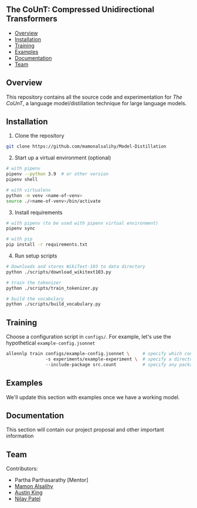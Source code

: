 The CoUnT: Compressed Unidirectional Transformers
-------------------------------------------------

- [Overview](#package-overview)
- [Installation](#installation)
- [Training](#training)
- [Examples](#Examples)
- [Documentation](#documentation)
- [Team](#team)

Overview
--------
This repository contains all the source code and experimentation for *The CoUnT*, a language
model/distillation technique for large language models.

Installation
------------
1. Clone the repository
```bash
git clone https://github.com/mamonalsalihy/Model-Distillation
```
2. Start up a virtual environment (optional)
```bash
# with pipenv
pipenv --python 3.9  # or other version
pipenv shell

# with virtualenv
python -m venv <name-of-venv>
source ./<name-of-venv>/bin/activate
```
3. Install requirements
 ```bash
 # with pipenv (to be used with pipenv virtual environment)
 pipenv sync
 
 # with pip
 pip install -r requirements.txt
 ```
4. Run setup scripts
```bash
# Downloads and stores WikiText-103 to data directory
python ./scripts/download_wikitext103.py

# train the tokenizer
python ./scripts/train_tokenizer.py

# build the vocabulary
python ./scripts/build_vocabulary.py
```

Training
--------
Choose a configuration script in `configs/`. For example, let's use the hypothetical `example-config.jsonnet`

```bash
allennlp train configs/example-config.jsonnet \     # specify which config file to use
               -s experiments/example-experiment \  # specify a directory for the experiment (saved models, logs, metadata, etc.)
               --include-package src.count          # specify any packages to include code from
```

Examples
--------
We'll update this section with examples once we have a working model.

Documentation
-------------
This section will contain our project proposal and other important information


Team
----
Contributors:

- Partha Parthasarathy [Mentor]
- [Mamon Alsalihy](https://github.com/mamonalsalihy)
- [Austin King](https://github.com/aukking)
- [Nilay Patel](https://github.com/offendo)
